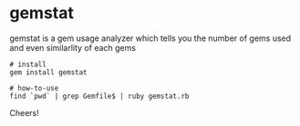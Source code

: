 # gemstat
gemstat is a gem usage analyzer which tells you the number of gems used and even similarlity of each gems

```
# install
gem install gemstat

# how-to-use
find `pwd` | grep Gemfile$ | ruby gemstat.rb
```

Cheers!
